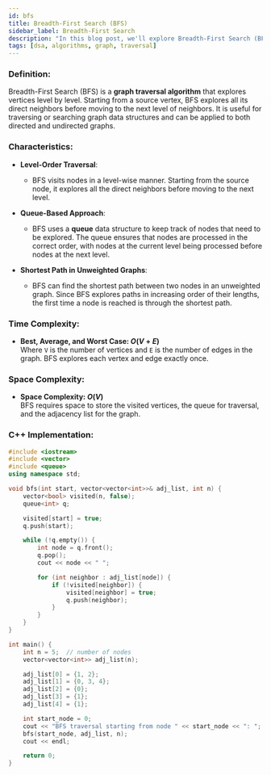 ```yaml
---
id: bfs
title: Breadth-First Search (BFS)
sidebar_label: Breadth-First Search
description: "In this blog post, we'll explore Breadth-First Search (BFS), a graph traversal algorithm used to explore vertices and edges level by level in a graph."
tags: [dsa, algorithms, graph, traversal]
---
```


### Definition:

Breadth-First Search (BFS) is a **graph traversal algorithm** that explores vertices level by level. Starting from a source vertex, BFS explores all its direct neighbors before moving to the next level of neighbors. It is useful for traversing or searching graph data structures and can be applied to both directed and undirected graphs.

### Characteristics:

- **Level-Order Traversal**:
  - BFS visits nodes in a level-wise manner. Starting from the source node, it explores all the direct neighbors before moving to the next level.

- **Queue-Based Approach**:
  - BFS uses a **queue** data structure to keep track of nodes that need to be explored. The queue ensures that nodes are processed in the correct order, with nodes at the current level being processed before nodes at the next level.

- **Shortest Path in Unweighted Graphs**:
  - BFS can find the shortest path between two nodes in an unweighted graph. Since BFS explores paths in increasing order of their lengths, the first time a node is reached is through the shortest path.

### Time Complexity:

- **Best, Average, and Worst Case: $O(V + E)$**  
  Where `V` is the number of vertices and `E` is the number of edges in the graph. BFS explores each vertex and edge exactly once.

### Space Complexity:

- **Space Complexity: $O(V)$**  
  BFS requires space to store the visited vertices, the queue for traversal, and the adjacency list for the graph.

### C++ Implementation:

```cpp
#include <iostream>
#include <vector>
#include <queue>
using namespace std;

void bfs(int start, vector<vector<int>>& adj_list, int n) {
    vector<bool> visited(n, false);
    queue<int> q;

    visited[start] = true;
    q.push(start);

    while (!q.empty()) {
        int node = q.front();
        q.pop();
        cout << node << " ";

        for (int neighbor : adj_list[node]) {
            if (!visited[neighbor]) {
                visited[neighbor] = true;
                q.push(neighbor);
            }
        }
    }
}

int main() {
    int n = 5;  // number of nodes
    vector<vector<int>> adj_list(n);

    adj_list[0] = {1, 2};
    adj_list[1] = {0, 3, 4};
    adj_list[2] = {0};
    adj_list[3] = {1};
    adj_list[4] = {1};

    int start_node = 0;
    cout << "BFS traversal starting from node " << start_node << ": ";
    bfs(start_node, adj_list, n);
    cout << endl;

    return 0;
}
```
